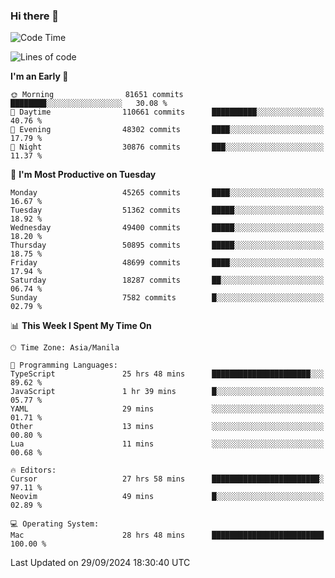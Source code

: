 ### Hi there 👋

<!--START_SECTION:waka-->
![Code Time](http://img.shields.io/badge/Code%20Time-5%2C603%20hrs%2027%20mins-blue)

![Lines of code](https://img.shields.io/badge/From%20Hello%20World%20I%27ve%20Written-119.9%20million%20lines%20of%20code-blue)

**I'm an Early 🐤** 

```text
🌞 Morning                81651 commits       ████████░░░░░░░░░░░░░░░░░   30.08 % 
🌆 Daytime                110661 commits      ██████████░░░░░░░░░░░░░░░   40.76 % 
🌃 Evening                48302 commits       ████░░░░░░░░░░░░░░░░░░░░░   17.79 % 
🌙 Night                  30876 commits       ███░░░░░░░░░░░░░░░░░░░░░░   11.37 % 
```
📅 **I'm Most Productive on Tuesday** 

```text
Monday                   45265 commits       ████░░░░░░░░░░░░░░░░░░░░░   16.67 % 
Tuesday                  51362 commits       █████░░░░░░░░░░░░░░░░░░░░   18.92 % 
Wednesday                49400 commits       █████░░░░░░░░░░░░░░░░░░░░   18.20 % 
Thursday                 50895 commits       █████░░░░░░░░░░░░░░░░░░░░   18.75 % 
Friday                   48699 commits       ████░░░░░░░░░░░░░░░░░░░░░   17.94 % 
Saturday                 18287 commits       ██░░░░░░░░░░░░░░░░░░░░░░░   06.74 % 
Sunday                   7582 commits        █░░░░░░░░░░░░░░░░░░░░░░░░   02.79 % 
```


📊 **This Week I Spent My Time On** 

```text
🕑︎ Time Zone: Asia/Manila

💬 Programming Languages: 
TypeScript               25 hrs 48 mins      ██████████████████████░░░   89.62 % 
JavaScript               1 hr 39 mins        █░░░░░░░░░░░░░░░░░░░░░░░░   05.77 % 
YAML                     29 mins             ░░░░░░░░░░░░░░░░░░░░░░░░░   01.71 % 
Other                    13 mins             ░░░░░░░░░░░░░░░░░░░░░░░░░   00.80 % 
Lua                      11 mins             ░░░░░░░░░░░░░░░░░░░░░░░░░   00.68 % 

🔥 Editors: 
Cursor                   27 hrs 58 mins      ████████████████████████░   97.11 % 
Neovim                   49 mins             █░░░░░░░░░░░░░░░░░░░░░░░░   02.89 % 

💻 Operating System: 
Mac                      28 hrs 48 mins      █████████████████████████   100.00 % 
```


 Last Updated on 29/09/2024 18:30:40 UTC
<!--END_SECTION:waka-->


<!--
**rad182/rad182** is a ✨ _special_ ✨ repository because its `README.md` (this file) appears on your GitHub profile.

Here are some ideas to get you started:

- 🔭 I’m currently working on ...
- 🌱 I’m currently learning ...
- 👯 I’m looking to collaborate on ...
- 🤔 I’m looking for help with ...
- 💬 Ask me about ...
- 📫 How to reach me: ...
- 😄 Pronouns: ...
- ⚡ Fun fact: ...
-->
